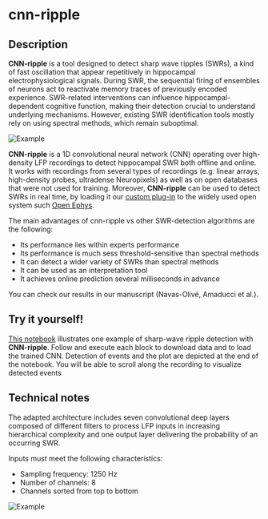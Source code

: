 # cnn-ripple

## Description

__CNN-ripple__ is a tool designed to detect sharp wave ripples (SWRs), a kind of fast oscillation that appear repetitively in hippocampal electrophysiological signals. During SWR, the sequential firing of ensembles of neurons act to reactivate memory traces of previously encoded experience. SWR-related interventions can influence hippocampal-dependent cognitive function, making their detection crucial to understand underlying mechanisms. However, existing SWR identification tools mostly rely on using spectral methods, which remain suboptimal.

![Example](https://github.com/cnn-ripple/images/example_ripple.png)

__CNN-ripple__ is a 1D convolutional neural network (CNN) operating over high-density LFP recordings to detect hippocampal SWR both offline and online.  It works with recordings from several types of recordings (e.g. linear arrays, high-density probes, ultradense Neuropixels) as well as on open databases that were not used for training. Moreover, __CNN-ripple__ can be used to detect SWRs in real time, by loading it our [custom plug-in](https://github.com/RoyVII/CNNRippleDetectorOEPlugin) to the widely used open system such [Open Ephys](https://open-ephys.org/).

The main advantages of cnn-ripple vs other SWR-detection algorithms are the following:
* Its performance lies within experts performance
* Its performance is much sess threshold-sensitive than spectral methods
* It can detect a wider variety of SWRs than spectral methods
* It can be used as an interpretation tool
* It achieves online prediction several milliseconds in advance

You can check our results in our manuscript (Navas-Olivé, Amaducci et al.).


## Try it yourself!

[This notebook](https://mybinder.org/v2/gh/RoyVII/cnn-ripple/HEAD?filepath=src%2Fnotebooks%2Fcnn-example.ipynb) illustrates one example of sharp-wave ripple detection with __CNN-ripple__. Follow and execute each block to download data and to load the trained CNN. Detection of events and the plot are depicted at the end of the notebook. You will be able to scroll along the recording to visualize detected events


## Technical notes

The adapted architecture includes seven convolutional deep layers composed of different filters to process LFP inputs in increasing hierarchical complexity and one output layer delivering the probability of an occurring SWR.

Inputs must meet the following characteristics:
* Sampling frequency: 1250 Hz
* Number of channels: 8
* Channels sorted from top to bottom

![Example](https://github.com/cnn-ripple/images/example_architecture.png)
